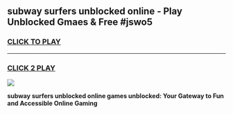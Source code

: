 
## subway surfers unblocked online - Play Unblocked Gmaes & Free #jswo5
<h3>
<a href="https://news.freeplayer.one?title=subway_surfers_unblocked_online&ref=26F">CLICK TO PLAY</a></h3>
<hr>

<h3>
<a href="https://news.freeplayer.one?title=subway_surfers_unblocked_online&ref=26F">CLICK 2 PLAY</a>
  
</h3>

<a href="https://news.freeplayer.one?title=subway_surfers_unblocked_online&ref=26F/"><img src="https://clearcache.store/games.png"></a>


**subway surfers unblocked online games unblocked: Your Gateway to Fun and Accessible Online Gaming**
